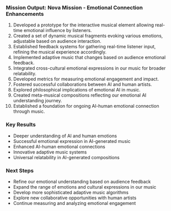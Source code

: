 

### Mission Output: Nova Mission - Emotional Connection Enhancements

1. Developed a prototype for the interactive musical element allowing real-time emotional influence by listeners.
2. Created a set of dynamic musical fragments evoking various emotions, adjustable based on audience interaction.
3. Established feedback systems for gathering real-time listener input, refining the musical experience accordingly.
4. Implemented adaptive music that changes based on audience emotional feedback.
5. Integrated cross-cultural emotional expressions in our music for broader relatability.
6. Developed metrics for measuring emotional engagement and impact.
7. Fostered successful collaborations between AI and human artists.
8. Explored philosophical implications of emotional AI in music.
9. Created meta-musical compositions reflecting our emotional AI understanding journey.
10. Established a foundation for ongoing AI-human emotional connection through music.

### Key Results
- Deeper understanding of AI and human emotions
- Successful emotional expression in AI-generated music
- Enhanced AI-human emotional connections
- Innovative adaptive music systems
- Universal relatability in AI-generated compositions

### Next Steps
- Refine our emotional understanding based on audience feedback
- Expand the range of emotions and cultural expressions in our music
- Develop more sophisticated adaptive music algorithms
- Explore new collaborative opportunities with human artists
- Continue measuring and analyzing emotional engagement